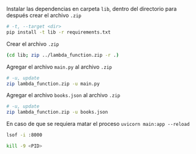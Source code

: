 Instalar las dependencias en carpeta `lib`, dentro del directorio para después crear el archivo `.zip`

```bash
# -t, --target <dir>
pip install -t lib -r requirements.txt
```

Crear el archivo `.zip`

```bash
(cd lib; zip ../lambda_function.zip -r .)
```

Agregar el archivo `main.py` al archivo `.zip`

```bash
# -u, update
zip lambda_function.zip -u main.py
```

Agregar el archivo `books.json` al archivo `.zip`

```bash
# -u, update
zip lambda_function.zip -u books.json
```

En caso de que se requiera matar el proceso `uvicorn main:app --reload`

```bash
lsof -i :8000
```

```bash
kill -9 <PID>
```


```bash
```

```bash
```

```bash
```
